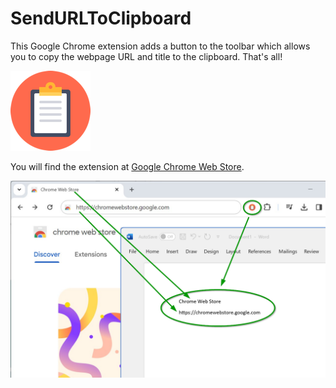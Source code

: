 # SendURLToClipboard
This Google Chrome extension adds a button to the toolbar which allows you to copy the webpage URL and title to the clipboard. That's all!

![Logo](Logo.png)

You will find the extension at [Google Chrome Web Store](https://chrome.google.com/webstore/detail/send-url-to-clipboard/kgjhbeocmonphjgjehbncidbckjbhbmi).

![Screenshot](Screenshot3.png)



